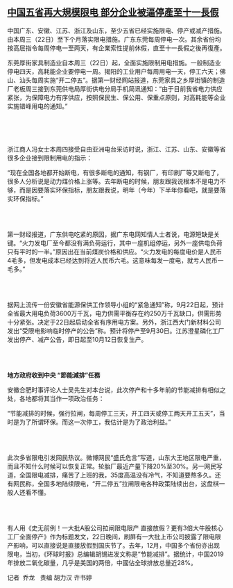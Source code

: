 <!--1632391547000-->
[中国五省再大規模限电      部分企业被逼停產至十一長假](https://www.rfa.org/mandarin/yataibaodao/jingmao/ql2-09232021060258.html)
------

<p><span style="font-weight: 400;">中国广东、安徽、江苏、浙江及山东，至少五省已经实施限电、停产或减产措施。由本周三（22日）至下个月落实限电措施。广东东莞每周停电一次。其余省份均按高层指令每周停电一至两天，有企業索性提前休假，直至十一長假之後再復產。</span></p><p><span style="font-weight: 400;">东莞厚街家具制造业自本周三（22日）起，全面实施限制用电措施。一般制造业停电四天，高耗能企业要停电一周。揭阳的工业用户每周用电一天，停工六天；佛山、汕头每周实施“开二停五”。据第一财经网站报道，东莞家具之乡厚街镇的制造厂老板周三接到东莞供电局厚街供电分局手机简讯通知：“由于目前我省电力供应紧张，为保障电力有序供应，按照保民生、保公用、保重点原则，对高耗能等企业实施错峰用电的通知。”</span></p><p><br/><br/><br/></p><p><span style="font-weight: 400;">浙江商人冯女士本周四接受自由亚洲电台采访时说，浙江、江苏、山东、安徽等省很多企业接到限制用电的指示：</span></p><p><span style="font-weight: 400;">“现在全国各地都开始断电，有很多断电的通知，有钢厂，有印刷厂等又断电了，很多人分析说是动力煤价格上涨等。去年断电的时候，朋友跟我说根本不是电力不够，而是因要落实环保指标，朋友跟我说，明年（今年）下半年你看吧，就是要落实环保指标。”</span></p><p><br/><br/></p><p><span style="font-weight: 400;">第一财经报道，广东供电吃紧的原因，据广东电网知情人士者说，电源短缺是关键。“火力发电厂至今都没有满负荷运行，其中一座机组停运，另外一座供电负荷只有平时的一半。”原因出在当前煤炭价格和供应。“火力发电的每度电价是人民币4毛多，但发电成本已经达到将近人民币六毛。这意味每发一度电，就亏人民币一毛多。”</span></p><p><br/><br/></p><p><span style="font-weight: 400;">据网上流传一份安徽省能源保供工作领导小组的“紧急通知”称，9月22日起，预计全省最大用电负荷3600万千瓦，电力供需平衡存在约250万千瓦缺口，供需形势十分紧张。决定于22日起启动全省有序用电方案。另外，浙江西大门新材料公司发出“受限电影响临时停产的公告”称。预计将停产至9月30日。江苏澄星磷化工厂发出停产、减产公告，即日起至10月12日恢复生产。</span></p><p><br/><br/></p><p><b>地方政府收到中央 “節能減排”任務</b></p><p></p><p><span style="font-weight: 400;">安徽合肥时事评论人士吴先生对本台说，此次停产和十多年前的节能减排有相似之处，各地都将其当作一项政治任务：</span></p><p><span style="font-weight: 400;">“节能减排的时候，强行拉闸，每周停工三天，开工四天或停工两天开工五天”，当时是为了所谓环保。而这一次停工，我估计是为了政治利益。”</span></p><p><br/><br/></p><p><span style="font-weight: 400;">此次多省限电引发网民热议。微博网民“盛氏危言”写道，山东大王地区限电严重，而且不知什么时候可以恢复正常。轮胎厂最近产量下降20%至30%。另一网民写道，全国限电减排，痛苦了上班的我，35度高温没有冷气，不知道要熬多久。还有网民称，全国多地陆续限电，“开二停五”拉闸限电各种政策陆续出台，这盘棋一般人还看不懂。</span></p><p><br/><br/></p><p><span style="font-weight: 400;">有人用《史无前例！一大批A股公司拉闸限电限产 直接放假？更有3倍大牛股核心工厂全面停产》作为标题发文，22日晚间，刷屏有一大批上市公司披露了限电限产影响，可以直接说是直接放假到国庆节了。去年，12月，中国多个省份亦出现限电，当初，《环球时报》总编辑胡锡进发文称是“节能减排”。据统计，中国2019年排放二氧化碳量，几乎是美国的两倍，中國佔全球排放总量近28%。</span></p><p></p><p><span style="font-weight: 400;">记者  乔龙   责编 胡力汉 许书婷</span></p>
